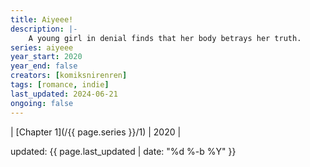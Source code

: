 ```yaml
---
title: Aiyeee!
description: |-
    A young girl in denial finds that her body betrays her truth.
series: aiyeee
year_start: 2020
year_end: false
creators: [komiksnirenren]
tags: [romance, indie]
last_updated: 2024-06-21
ongoing: false
---
```


| [Chapter 1](/{{ page.series }}/1) | 2020 |

<p class="comic-last-updated">
updated: {{ page.last_updated | date: "%d %-b %Y" }}
</p>